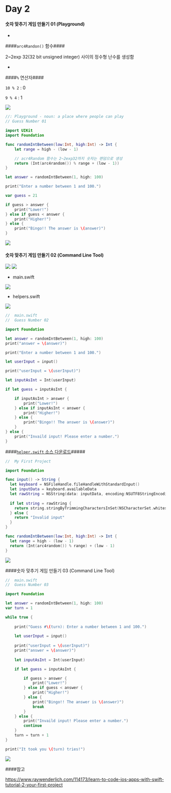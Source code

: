 # Day 2

#### 숫자 맞추기 게임 만들기 01 (Playground)

* 
####`arc4Randon()` 함수####

2~2exp 32(32 bit unsigned integer) 사이의 정수형 난수를 생성함

* 
####`%` 연산자####

`10 % 2` : 0

`9 % 4`  : 1

![](randon_no.png)


```Swift
//: Playground - noun: a place where people can play
// Guess Number 01

import UIKit
import Foundation

func randomIntBetween(low:Int, high:Int) -> Int {
    let range = high - (low - 1)

    // acr4Random 함수는 2~2exp32까지 숫자는 랜덤으로 생성
    return (Int(arc4random()) % range + (low - 1))
}

let answer = randomIntBetween(1, high: 100)

print("Enter a number between 1 and 100.")

var guess = 21

if guess > answer {
    print("Lower!")
} else if guess < answer {
    print("Higher!")
} else {
    print("Bingo!! The answer is \(answer)")
}
```
![](guess_no01.png)

#### 숫자 맞추기 게임 만들기 02 (Command Line Tool) 

![](CMDtool01.png) ![](CMDTool02.png)

* main.swift


![](GuessNo2_01.png)

* helpers.swift


![](GuessNo2_02.png)

```Swift
//  main.swift
//  Guess Number 02

import Foundation

let answer = randomIntBetween(1, high: 100)
print("answer = \(answer)")

print("Enter a number between 1 and 100.")

let userInput = input()

print("userInput = \(userInput)")

let inputAsInt = Int(userInput)

if let guess = inputAsInt {

    if inputAsInt > answer {
        print("Lower!")
    } else if inputAsInt < answer {
        print("Higher!")
    } else {
        print("Bingo!! The answer is \(answer)")
    }
} else {
    print("Invaild input! Please enter a number.")
}
```

####[`helper.swift` 소스 다운로드](https://dl.dropboxusercontent.com/u/11130733/helpers.swift)#####

```Swift
//  My First Project

import Foundation

func input() -> String {
  let keyboard = NSFileHandle.fileHandleWithStandardInput()
  let inputData = keyboard.availableData
  let rawString = NSString(data: inputData, encoding:NSUTF8StringEncoding)
  
  if let string = rawString {
    return string.stringByTrimmingCharactersInSet(NSCharacterSet.whitespaceAndNewlineCharacterSet())
  } else {
    return "Invalid input"
  }
}

func randomIntBetween(low:Int, high:Int) -> Int {
  let range = high - (low - 1)
  return (Int(arc4random()) % range) + (low - 1)
}
```


![](guess_no02.png)

####숫자 맞추기 게임 만들기 03 (Command Line Tool)
```Swift
//  main.swift
//  Guess Number 03

import Foundation

let answer = randomIntBetween(1, high: 100)
var turn = 1

while true {
    
    print("Guess #\(turn): Enter a number between 1 and 100.")
    
    let userInput = input()
    
    print("userInput = \(userInput)")
    print("answer = \(answer)")
    
    let inputAsInt = Int(userInput)

    if let guess = inputAsInt {

        if guess > answer {
            print("Lower!")
        } else if guess < answer {
            print("Higher!")
        } else {
            print("Bingo!! The answer is \(answer)")
            break
        }
    } else {
        print("Invaild input! Please enter a number.")
        continue
    }
    turn = turn + 1
}

print("It took you \(turn) tries!")
```
![](guess_no_03.png)

####참고

https://www.raywenderlich.com/114173/learn-to-code-ios-apps-with-swift-tutorial-2-your-first-project